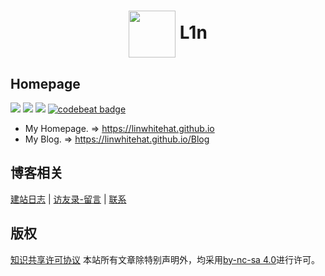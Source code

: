 # <div align="center"><a title="L1n's blog repository" href="https://github.com/linwhitehat/linwhitehat.github.io"><img align="center" width="75" height="75" src="https://raw.githubusercontent.com/linwhitehat/linwhitehat.github.io/master//icons/rabbit900.jpg"></a> L1n</div>

## Homepage

[![](https://img.shields.io/badge/Home-L1n-brightgreen.svg)](https://linwhitehat.github.io/) ![](https://img.shields.io/badge/license-MIT-000000.svg) ![](https://img.shields.io/badge/language-html/css-blue.svg) [![codebeat badge](https://codebeat.co/badges/126ff5d4-974f-4bab-8d4f-11c5da83d415)](https://codebeat.co/projects/github-com-linwhitehat-linwhitehat-github-io-master)

- My Homepage. => https://linwhitehat.github.io
- My Blog. => https://linwhitehat.github.io/Blog

## 博客相关
[建站日志](https://linwhitehat.github.io/Blog/blogLog/) | [访友录-留言](https://linwhitehat.github.io/Blog/guest/) | [联系](eric_lin_cn@outlook.com)

## 版权
[知识共享许可协议]()
本站所有文章除特别声明外，均采用[by-nc-sa 4.0](https://creativecommons.org/licenses/by-nc-sa/4.0/)进行许可。